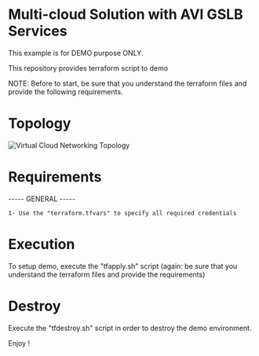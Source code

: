 # Multi-cloud Solution with AVI GSLB Services

This example is for DEMO purpose ONLY.

This repository provides terraform script to demo 



NOTE: Before to start, be sure that you understand the terraform files and provide the following requirements.

# Topology

![Virtual Cloud Networking Topology](vcn-demo.png)

# Requirements

----- GENERAL -----

	1- Use the "terraform.tfvars" to specify all required credentials
	
# Execution

To setup demo, execute the "tfapply.sh" script (again: be sure that you understand the terraform files and provide the requirements)

# Destroy

Execute the "tfdestroy.sh" script in order to destroy the demo environment.


Enjoy ! 
